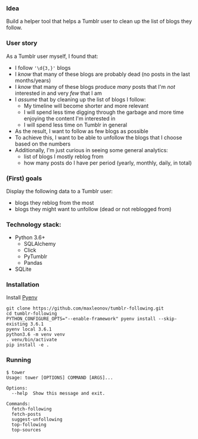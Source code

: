 ### Idea
Build a helper tool that helps a Tumblr user to clean up the list of blogs they follow.

### User story
As a Tumblr user myself, I found that:
- I follow `'\d{3,}'` blogs
- I _know_ that many of these blogs are probably dead (no posts in the last months/years)
- I _know_ that many of these blogs produce _many_ posts that I'm _not_ interested in and very _few_ that I am
- I _assume_ that by cleaning up the list of blogs I follow:
    - My timeline will become shorter and more relevant
    - I will spend less time digging through the garbage and more time enjoying the content I'm interested in
    - I will spend less time on Tumblr in general
- As the result, I want to follow as few blogs as possible
- To achieve this, I want to be able to unfollow the blogs that I choose based on the numbers
- Additionally, I'm just curious in seeing some general analytics:
    - list of blogs I mostly reblog from
    - how many posts do I have per period (yearly, monthly, daily, in total)

### (First) goals
Display the following data to a Tumblr user:
- blogs they reblog from the most
- blogs they might want to unfollow (dead or not reblogged from)

### Technology stack:
- Python 3.6+
    - SQLAlchemy
    - Click
    - PyTumblr
    - Pandas
- SQLite

### Installation
Install [Pyenv](https://github.com/pyenv/pyenv#installation)
```
git clone https://github.com/maxleonov/tumblr-following.git
cd tumblr-following
PYTHON_CONFIGURE_OPTS="--enable-framework" pyenv install --skip-existing 3.6.1
pyenv local 3.6.1
python3.6 -m venv venv
. venv/bin/activate
pip install -e .
```

### Running
```
$ tower
Usage: tower [OPTIONS] COMMAND [ARGS]...

Options:
  --help  Show this message and exit.

Commands:
  fetch-following
  fetch-posts
  suggest-unfollowing
  top-following
  top-sources
```
